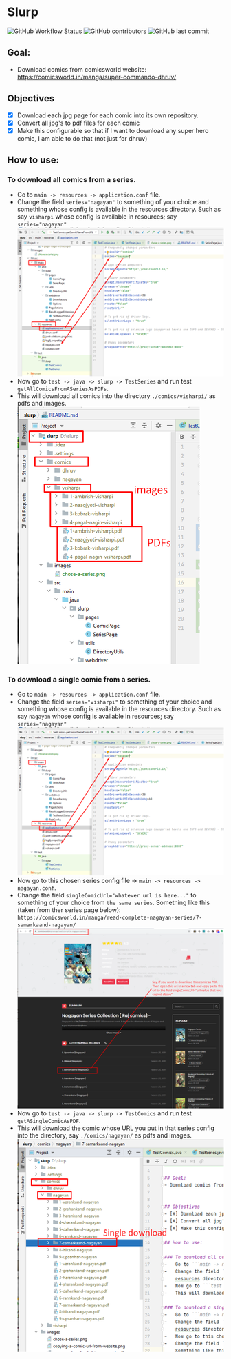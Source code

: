 # Slurp
![GitHub Workflow Status](https://img.shields.io/github/workflow/status/pramodkumaryadav/slurp/CI%20for%20slurp)
![GitHub contributors](https://img.shields.io/github/contributors/pramodkumaryadav/slurp)
![GitHub last commit](https://img.shields.io/github/last-commit/pramodkumaryadav/slurp)

## Goal: 
- Download comics from comicsworld website: https://comicsworld.in/manga/super-commando-dhruv/


## Objectives
- [X] Download each jpg page for each comic into its own repository. 
- [X] Convert all jpg's to pdf files for each comic
- [X] Make this configurable so that if I want to download any super hero comic, I am able to do that (not just for dhruv)

## How to use: 

### To download all comics from a series.
-   Go to ```main -> resources -> application.conf``` file.
-   Change the field ```series="nagayan"``` to something of your choice and something whose config is available in the
    resources directory. Such as say ```visharpi``` whose config is available in resources; say ```series="nagayan"```  ![visharpi.conf](./images/chose-a-series.png)
-   Now go to ```test -> java -> slurp -> TestSeries``` and run test ```getAllComicsFromASeriesAsPDFs```.
-   This will download all comics into the directory ```./comics/visharpi/``` as pdfs and images. ![downloaded images](./images/visharpi-downloaded-images-and-pdfs.png)

### To download a single comic from a series.
-   Go to ```main -> resources -> application.conf``` file.
-   Change the field ```series="visharpi"``` to something of your choice and something whose config is available in the
    resources directory. Such as say ```nagayan``` whose config is available in resources; say ```series="nagayan"```  ![nagayan.conf](./images/chose-a-series.png)
-   Now go to this chosen series config file -> ```main -> resources -> nagayan.conf```.
-   Change the field ```singleComicUrl="whatever url is here..."``` to something of your choice from ```the same series```. 
    Something like this (taken from ther series page below): 
    ```https://comicsworld.in/manga/read-complete-nagayan-series/7-samarkaand-nagayan/```
    ![](./images/copying-a-comic-url-from-website.png)
-   Now go to ```test -> java -> slurp -> TestComics``` and run test ```getASingleComicAsPDF```.
-   This will download the comic whose URL you put in that series config into the directory, say ```./comics/nagayan/``` as pdfs and images. 
![downloaded images](./images/nagayan-downloaded-images-and-pdfs.png)